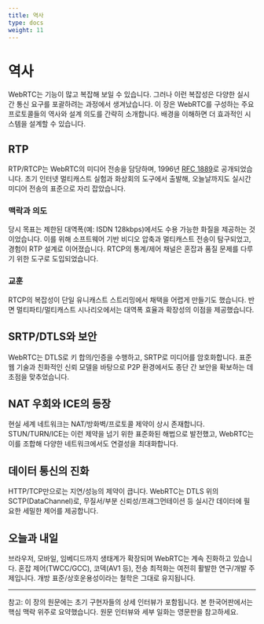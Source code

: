 ```yaml
---
title: 역사
type: docs
weight: 11
---
```


# 역사
WebRTC는 기능이 많고 복잡해 보일 수 있습니다. 그러나 이런 복잡성은 다양한 실시간 통신 요구를 포괄하려는 과정에서 생겨났습니다.
이 장은 WebRTC를 구성하는 주요 프로토콜들의 역사와 설계 의도를 간략히 소개합니다. 배경을 이해하면 더 효과적인 시스템을 설계할 수 있습니다.

## RTP
RTP/RTCP는 WebRTC의 미디어 전송을 담당하며, 1996년 [RFC 1889](https://tools.ietf.org/html/rfc1889)로 공개되었습니다. 초기 인터넷 멀티캐스트 실험과
화상회의 도구에서 출발해, 오늘날까지도 실시간 미디어 전송의 표준으로 자리 잡았습니다.

### 맥락과 의도
당시 목표는 제한된 대역폭(예: ISDN 128kbps)에서도 수용 가능한 화질을 제공하는 것이었습니다. 이를 위해 소프트웨어 기반 비디오 압축과 멀티캐스트 전송이
탐구되었고, 경험이 RTP 설계로 이어졌습니다. RTCP의 통계/제어 채널은 혼잡과 품질 문제를 다루기 위한 도구로 도입되었습니다.

### 교훈
RTCP의 복잡성이 단일 유니캐스트 스트리밍에서 채택을 어렵게 만들기도 했습니다. 반면 멀티파티/멀티캐스트 시나리오에서는 대역폭 효율과 확장성의 이점을 제공했습니다.

## SRTP/DTLS와 보안
WebRTC는 DTLS로 키 합의/인증을 수행하고, SRTP로 미디어를 암호화합니다. 표준 웹 기술과 친화적인 신뢰 모델을 바탕으로 P2P 환경에서도 종단 간 보안을
확보하는 데 초점을 맞추었습니다.

## NAT 우회와 ICE의 등장
현실 세계 네트워크는 NAT/방화벽/프로토콜 제약이 상시 존재합니다. STUN/TURN/ICE는 이런 제약을 넘기 위한 표준화된 해법으로 발전했고,
WebRTC는 이를 조합해 다양한 네트워크에서도 연결성을 최대화합니다.

## 데이터 통신의 진화
HTTP/TCP만으로는 지연/성능의 제약이 큽니다. WebRTC는 DTLS 위의 SCTP(DataChannel)로, 무질서/부분 신뢰성/프래그먼테이션 등 실시간 데이터에 필요한
세밀한 제어를 제공합니다.

## 오늘과 내일
브라우저, 모바일, 임베디드까지 생태계가 확장되며 WebRTC는 계속 진화하고 있습니다. 혼잡 제어(TWCC/GCC), 코덱(AV1 등), 전송 최적화는 여전히 활발한
연구/개발 주제입니다. 개방 표준/상호운용성이라는 철학은 그대로 유지됩니다.

---

참고: 이 장의 원문에는 초기 구현자들의 상세 인터뷰가 포함됩니다. 본 한국어판에서는 핵심 맥락 위주로 요약했습니다. 원문 인터뷰와 세부 일화는 영문판을 참고하세요.

